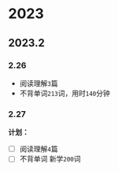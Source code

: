 # 2023

## 2023.2

### 2.26

* 阅读理解```3```篇
* 不背单词```213```词，用时```140```分钟

### 2.27

__计划：__

- [ ] 阅读理解```4```篇
- [ ] 不背单词 新学```200```词